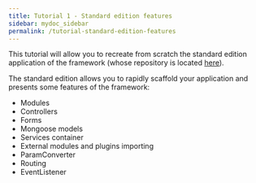 ```yaml
---
title: Tutorial 1 - Standard edition features
sidebar: mydoc_sidebar
permalink: /tutorial-standard-edition-features
---
```


This tutorial will allow you to recreate from scratch the standard edition application of the framework (whose repository is located [here](https://github.com/bap-node-microframework/standard-edition)).

The standard edition allows you to rapidly scaffold your application and presents some features of the framework:

- Modules
- Controllers
- Forms
- Mongoose models
- Services container
- External modules and plugins importing
- ParamConverter
- Routing
- EventListener
